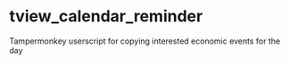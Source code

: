 # tview_calendar_reminder
Tampermonkey userscript for copying interested economic events for the day
